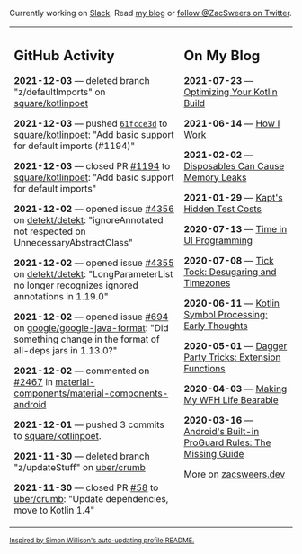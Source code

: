 Currently working on [Slack](https://slack.com/). Read [my blog](https://zacsweers.dev/) or [follow @ZacSweers on Twitter](https://twitter.com/ZacSweers).

<table><tr><td valign="top" width="60%">

## GitHub Activity
<!-- githubActivity starts -->
**2021-12-03** — deleted branch "z/defaultImports" on [square/kotlinpoet](https://api.github.com/repos/square/kotlinpoet)

**2021-12-03** — pushed [`61fcce3d`](https://github.com/square/kotlinpoet/commit/61fcce3d73c555dda42defc17a3281f7fb60037d) to [square/kotlinpoet](https://api.github.com/repos/square/kotlinpoet): "Add basic support for default imports (#1194)"

**2021-12-03** — closed PR [#1194](https://api.github.com/repos/square/kotlinpoet/pulls/1194) to [square/kotlinpoet](https://api.github.com/repos/square/kotlinpoet): "Add basic support for default imports"

**2021-12-02** — opened issue [#4356](https://api.github.com/repos/detekt/detekt/issues/4356) on [detekt/detekt](https://api.github.com/repos/detekt/detekt): "ignoreAnnotated not respected on UnnecessaryAbstractClass"

**2021-12-02** — opened issue [#4355](https://api.github.com/repos/detekt/detekt/issues/4355) on [detekt/detekt](https://api.github.com/repos/detekt/detekt): "LongParameterList no longer recognizes ignored annotations in 1.19.0"

**2021-12-02** — opened issue [#694](https://api.github.com/repos/google/google-java-format/issues/694) on [google/google-java-format](https://api.github.com/repos/google/google-java-format): "Did something change in the format of all-deps jars in 1.13.0?"

**2021-12-02** — commented on [#2467](https://github.com/material-components/material-components-android/pull/2467#issuecomment-984978238) in [material-components/material-components-android](https://api.github.com/repos/material-components/material-components-android)

**2021-12-01** — pushed 3 commits to [square/kotlinpoet](https://api.github.com/repos/square/kotlinpoet).

**2021-11-30** — deleted branch "z/updateStuff" on [uber/crumb](https://api.github.com/repos/uber/crumb)

**2021-11-30** — closed PR [#58](https://api.github.com/repos/uber/crumb/pulls/58) to [uber/crumb](https://api.github.com/repos/uber/crumb): "Update dependencies, move to Kotlin 1.4"
<!-- githubActivity ends -->
</td><td valign="top" width="40%">

## On My Blog
<!-- blog starts -->
**2021-07-23** — [Optimizing Your Kotlin Build](https://www.zacsweers.dev/optimizing-your-kotlin-build/)

**2021-06-14** — [How I Work](https://www.zacsweers.dev/how-i-work/)

**2021-02-02** — [Disposables Can Cause Memory Leaks](https://www.zacsweers.dev/disposables-can-cause-memory-leaks/)

**2021-01-29** — [Kapt's Hidden Test Costs](https://www.zacsweers.dev/kapts-hidden-test-costs/)

**2020-07-13** — [Time in UI Programming](https://www.zacsweers.dev/time-in-ui/)

**2020-07-08** — [Tick Tock: Desugaring and Timezones](https://www.zacsweers.dev/ticktock-desugaring-timezones/)

**2020-06-11** — [Kotlin Symbol Processing: Early Thoughts](https://www.zacsweers.dev/kotlin-symbol-processor-early-thoughts/)

**2020-05-01** — [Dagger Party Tricks: Extension Functions](https://www.zacsweers.dev/dagger-party-tricks-extension-functions/)

**2020-04-03** — [Making My WFH Life Bearable](https://www.zacsweers.dev/making-wfh-life-bearable/)

**2020-03-16** — [Android's Built-in ProGuard Rules: The Missing Guide](https://www.zacsweers.dev/android-proguard-rules/)
<!-- blog ends -->
More on [zacsweers.dev](https://zacsweers.dev/)
</td></tr></table>

<sub><a href="https://simonwillison.net/2020/Jul/10/self-updating-profile-readme/">Inspired by Simon Willison's auto-updating profile README.</a></sub>